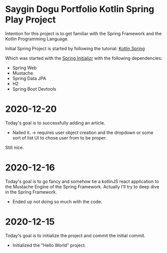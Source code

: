 # Saygin Dogu Portfolio Kotlin Spring Play Project

Intention for this project is to get familiar with the Spring Framework and the Kotlin Programming Language.

Initial Spring Project is started by following the tutorial: [Kotlin Spring](https://spring.io/guides/tutorials/spring-boot-kotlin/)

Which was started with the [Spring Initializr](https://start.spring.io/) with the following dependencies:
- Spring Web
- Mustache
- Spring Data JPA
- H2
- Spring Boot Devtools

# 2020-12-20
Today's goal is to successfully adding an article.

- Nailed it. -> requires user object creation and the dropdown or some sort of list UI to chose user from to be proper.

Still nice.

# 2020-12-16
Today's goal is to go fancy and somehow tie a kotlinJS react application to the Mustache Engine of the Spring Framework.
Actually I'll try to deep dive in the Spring Framework.

- Ended up not doing so much with the code.

# 2020-12-15
Today's goal is to initialize the project and commit the initial commit.

- Initialized the "Hello World" project.
